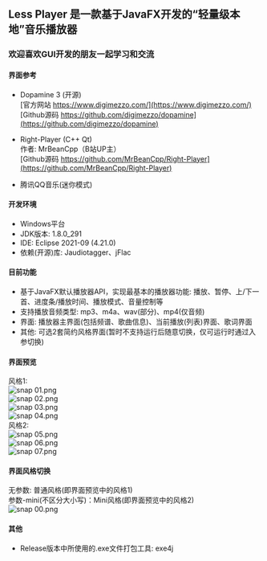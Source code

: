 ## Less Player 是一款基于JavaFX开发的“轻量级本地”音乐播放器
### 欢迎喜欢GUI开发的朋友一起学习和交流

#### 界面参考
* Dopamine 3 (开源)  
   [官方网站 https://www.digimezzo.com/](https://www.digimezzo.com/)  
   [Github源码 https://github.com/digimezzo/dopamine](https://github.com/digimezzo/dopamine)  
   
* Right-Player (C++ Qt)  
   作者: MrBeanCpp（B站UP主）  
   [Github源码 https://github.com/MrBeanCpp/Right-Player](https://github.com/MrBeanCpp/Right-Player)
* 腾讯QQ音乐(迷你模式)

#### 开发环境
* Windows平台
* JDK版本: 1.8.0_291
* IDE: Eclipse 2021-09 (4.21.0)
* 依赖(开源)库: Jaudiotagger、jFlac

#### 目前功能
* 基于JavaFX默认播放器API，实现最基本的播放器功能: 播放、暂停、上/下一首、进度条/播放时间、播放模式、音量控制等
* 支持播放音频类型: mp3、m4a、wav(部分)、mp4(仅音频)
* 界面: 播放器主界面(包括频谱、歌曲信息)、当前播放(列表)界面、歌词界面
* 其他: 可选2套简约风格界面(暂时不支持运行后随意切换，仅可运行时通过入参切换)

#### 界面预览  
风格1:  
![snap 01.png](https://github.com/GeekLee2012/Less-Player/blob/main/snapshot/snap%2001.png)  
![snap 02.png](https://github.com/GeekLee2012/Less-Player/blob/main/snapshot/snap%2002.png)   
![snap 03.png](https://github.com/GeekLee2012/Less-Player/blob/main/snapshot/snap%2003.png)  
![snap 04.png](https://github.com/GeekLee2012/Less-Player/blob/main/snapshot/snap%2004.png)  
风格2:  
![snap 05.png](https://github.com/GeekLee2012/Less-Player/blob/main/snapshot/snap%2005.png)  
![snap 06.png](https://github.com/GeekLee2012/Less-Player/blob/main/snapshot/snap%2006.png)  
![snap 07.png](https://github.com/GeekLee2012/Less-Player/blob/main/snapshot/snap%2007.png)  

#### 界面风格切换
无参数: 普通风格(即界面预览中的风格1)  
参数-mini(不区分大小写)：Mini风格(即界面预览中的风格2)  
![snap 00.png](https://github.com/GeekLee2012/Less-Player/blob/main/snapshot/snap%2000.png)  

#### 其他
* Release版本中所使用的.exe文件打包工具: exe4j  
